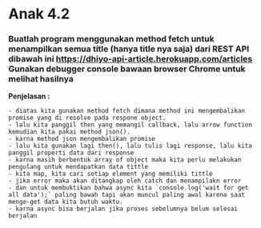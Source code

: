 # Anak 4.2
### Buatlah program menggunakan method fetch untuk menampilkan semua title (hanya title nya saja) dari REST API dibawah ini https://dhiyo-api-article.herokuapp.com/articles Gunakan debugger console bawaan browser Chrome untuk melihat hasilnya

**Penjelasan :**

    - diatas kita gunakan method fetch dimana method ini mengembalikan promise yang di resolve pada respone object.
    - lalu kita panggil then yang memangil callback, lalu arrow function kemudian kita pakai method json().
    - karna method json mengembalikan promise
    - lalu kita gunakan lagi then(), lalu tulis lagi response, lalu kita panggil properti data dari response
    - karna masih berbentuk array of object maka kita perlu melakukan pengulang untuk mendapatkan data tittle
    - kita map, kita cari setiap element yang memiliki tittle
    - jika error maka akan ditangkap oleh catch dan menampilakn error
    - dan untuk membuktikan bahwa async kita `console.log('wait for get all data');` paling bawah tapi akan muncul paling awal karena saat menge-get data kita butuh waktu.
    - karna async bisa berjalan jika proses sebelumnya belum selesai berjalan